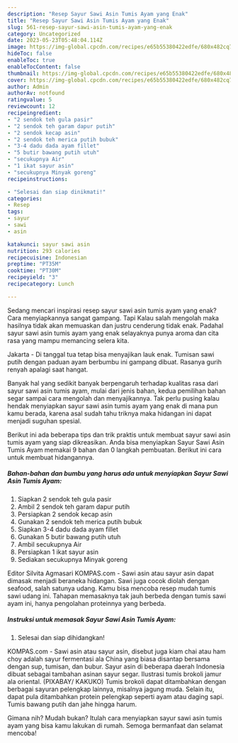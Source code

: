```yaml
---
description: "Resep Sayur Sawi Asin Tumis Ayam yang Enak"
title: "Resep Sayur Sawi Asin Tumis Ayam yang Enak"
slug: 561-resep-sayur-sawi-asin-tumis-ayam-yang-enak
category: Uncategorized
date: 2023-05-23T05:48:04.114Z
image: https://img-global.cpcdn.com/recipes/e65b55380422edfe/680x482cq70/sayur-sawi-asin-tumis-ayam-foto-resep-utama.jpg
hideToc: false
enableToc: true
enableTocContent: false
thumbnail: https://img-global.cpcdn.com/recipes/e65b55380422edfe/680x482cq70/sayur-sawi-asin-tumis-ayam-foto-resep-utama.jpg
cover: https://img-global.cpcdn.com/recipes/e65b55380422edfe/680x482cq70/sayur-sawi-asin-tumis-ayam-foto-resep-utama.jpg
author: Admin
authorAv: notfound
ratingvalue: 5
reviewcount: 12
recipeingredient:
- "2 sendok teh gula pasir"
- "2 sendok teh garam dapur putih"
- "2 sendok kecap asin"
- "2 sendok teh merica putih bubuk"
- "3-4 dadu dada ayam fillet"
- "5 butir bawang putih utuh"
- "secukupnya Air"
- "1 ikat sayur asin"
- "secukupnya Minyak goreng"
recipeinstructions:

- "Selesai dan siap dinikmati!"
categories:
- Resep
tags:
- sayur
- sawi
- asin

katakunci: sayur sawi asin 
nutrition: 293 calories
recipecuisine: Indonesian
preptime: "PT35M"
cooktime: "PT30M"
recipeyield: "3"
recipecategory: Lunch

---
```



Sedang mencari inspirasi resep sayur sawi asin tumis ayam yang enak? Cara menyiapkannya sangat gampang. Tapi Kalau salah mengolah maka hasilnya tidak akan memuaskan dan justru cenderung tidak enak. Padahal sayur sawi asin tumis ayam yang enak selayaknya punya aroma dan cita rasa yang mampu memancing selera kita.


Jakarta - Di tanggal tua tetap bisa menyajikan lauk enak. Tumisan sawi putih dengan paduan ayam berbumbu ini gampang dibuat. Rasanya gurih renyah apalagi saat hangat.

Banyak hal yang sedikit banyak berpengaruh terhadap kualitas rasa dari sayur sawi asin tumis ayam, mulai dari jenis bahan, kedua pemilihan bahan segar sampai cara mengolah dan menyajikannya. Tak perlu pusing kalau hendak menyiapkan sayur sawi asin tumis ayam yang enak di mana pun kamu berada, karena asal sudah tahu triknya maka hidangan ini dapat menjadi suguhan spesial.


Berikut ini ada beberapa tips dan trik praktis untuk membuat sayur sawi asin tumis ayam yang siap dikreasikan. Anda bisa menyiapkan Sayur Sawi Asin Tumis Ayam memakai 9 bahan dan 0 langkah pembuatan. Berikut ini cara untuk membuat hidangannya.

<!--inarticleads1-->

##### Bahan-bahan dan bumbu yang harus ada untuk menyiapkan Sayur Sawi Asin Tumis Ayam:

1. Siapkan 2 sendok teh gula pasir
1. Ambil 2 sendok teh garam dapur putih
1. Persiapkan 2 sendok kecap asin
1. Gunakan 2 sendok teh merica putih bubuk
1. Siapkan 3-4 dadu dada ayam fillet
1. Gunakan 5 butir bawang putih utuh
1. Ambil secukupnya Air
1. Persiapkan 1 ikat sayur asin
1. Sediakan secukupnya Minyak goreng


Editor Silvita Agmasari KOMPAS.com - Sawi asin atau sayur asin dapat dimasak menjadi beraneka hidangan. Sawi juga cocok diolah dengan seafood, salah satunya udang. Kamu bisa mencoba resep mudah tumis sawi udang ini. Tahapan memasaknya tak jauh berbeda dengan tumis sawi ayam ini, hanya pengolahan proteinnya yang berbeda. 

<!--inarticleads2-->

##### Instruksi untuk memasak Sayur Sawi Asin Tumis Ayam:


1. Selesai dan siap dihidangkan!

KOMPAS.com - Sawi asin atau sayur asin, disebut juga kiam chai atau ham choy adalah sayur fermentasi ala China yang biasa disantap bersama dengan sup, tumisan, dan bubur. Sayur asin di beberapa daerah Indonesia dibuat sebagai tambahan asinan sayur segar. Ilustrasi tumis brokoli jamur ala oriental. (PIXABAY/ KAKUKO) Tumis brokoli dapat ditambahkan dengan berbagai sayuran pelengkap lainnya, misalnya jagung muda. Selain itu, dapat pula ditambahkan protein pelengkap seperti ayam atau daging sapi. Tumis bawang putih dan jahe hingga harum. 

Gimana nih? Mudah bukan? Itulah cara menyiapkan sayur sawi asin tumis ayam yang bisa kamu lakukan di rumah. Semoga bermanfaat dan selamat mencoba!
